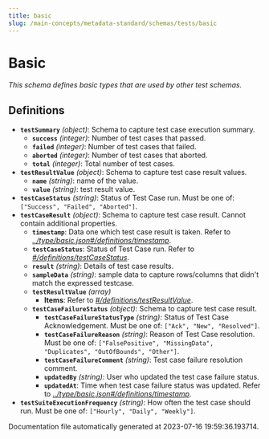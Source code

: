 ```yaml
---
title: basic
slug: /main-concepts/metadata-standard/schemas/tests/basic
---
```


# Basic

*This schema defines basic types that are used by other test schemas.*

## Definitions

- <a id="definitions/testSummary"></a>**`testSummary`** *(object)*: Schema to capture test case execution summary.
  - **`success`** *(integer)*: Number of test cases that passed.
  - **`failed`** *(integer)*: Number of test cases that failed.
  - **`aborted`** *(integer)*: Number of test cases that aborted.
  - **`total`** *(integer)*: Total number of test cases.
- <a id="definitions/testResultValue"></a>**`testResultValue`** *(object)*: Schema to capture test case result values.
  - **`name`** *(string)*: name of the value.
  - **`value`** *(string)*: test result value.
- <a id="definitions/testCaseStatus"></a>**`testCaseStatus`** *(string)*: Status of Test Case run. Must be one of: `["Success", "Failed", "Aborted"]`.
- <a id="definitions/testCaseResult"></a>**`testCaseResult`** *(object)*: Schema to capture test case result. Cannot contain additional properties.
  - **`timestamp`**: Data one which test case result is taken. Refer to *[../type/basic.json#/definitions/timestamp](#/type/basic.json#/definitions/timestamp)*.
  - **`testCaseStatus`**: Status of Test Case run. Refer to *[#/definitions/testCaseStatus](#definitions/testCaseStatus)*.
  - **`result`** *(string)*: Details of test case results.
  - **`sampleData`** *(string)*: sample data to capture rows/columns that didn't match the expressed testcase.
  - **`testResultValue`** *(array)*
    - **Items**: Refer to *[#/definitions/testResultValue](#definitions/testResultValue)*.
  - **`testCaseFailureStatus`** *(object)*: Schema to capture test case result.
    - **`testCaseFailureStatusType`** *(string)*: Status of Test Case Acknowledgement. Must be one of: `["Ack", "New", "Resolved"]`.
    - **`testCaseFailureReason`** *(string)*: Reason of Test Case resolution. Must be one of: `["FalsePositive", "MissingData", "Duplicates", "OutOfBounds", "Other"]`.
    - **`testCaseFailureComment`** *(string)*: Test case failure resolution comment.
    - **`updatedBy`** *(string)*: User who updated the test case failure status.
    - **`updatedAt`**: Time when test case failure status was updated. Refer to *[../type/basic.json#/definitions/timestamp](#/type/basic.json#/definitions/timestamp)*.
- <a id="definitions/testSuiteExecutionFrequency"></a>**`testSuiteExecutionFrequency`** *(string)*: How often the test case should run. Must be one of: `["Hourly", "Daily", "Weekly"]`.


Documentation file automatically generated at 2023-07-16 19:59:36.193714.
